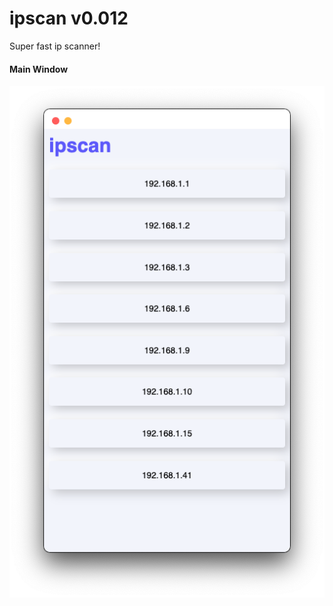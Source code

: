 # ipscan v0.012
Super fast ip scanner!

#### Main Window
<img src="https://raw.githubusercontent.com/Aayush9029/ipscan/main/assets/main.png">
